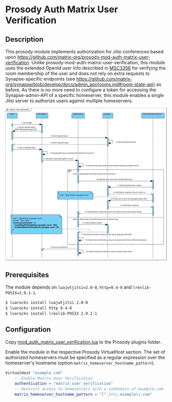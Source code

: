 # Prosody Auth Matrix User Verification

## Description

This prosody module implements authorization for Jitsi conferences based upon https://github.com/matrix-org/prosody-mod-auth-matrix-user-verification. Unlike prosody-mod-auth-matrix-user-verification, this module uses the extended OpenId user info described in [MSC3356](https://github.com/matrix-org/matrix-doc/pull/3356) for verifying the room membership of the user and does not rely on extra requests to Synapse-specific endpoints  (see https://github.com/matrix-org/synapse/blob/develop/docs/admin_api/rooms.md#room-state-api) as before.
As there is no more need to configure a token for accessing the Synapse-admin-API of a specific homeserver, this module enables a single Jitsi server to authorize users against multiple homeservers.

![](sequence.svg) 

## Prerequisites

The module depends on `luajwtjitsi=2.0-0`, `http=0.4-0` and `lrexlib-POSIX=2.9.1-1`.

```bash
$ luarocks install luajwtjitsi 2.0-0
$ luarocks install http 0.4-0
$ luarocks install lrexlib-POSIX 2.9.1-1
```

## Configuration

Copy [mod_auth_matrix_user_verification.lua](mod_auth_matrix_user_verification.lua) to the Prosody plugins folder.

Enable the module in the respective Prosody VirtualHost section. The set of authorized homeservers must be specified as a regular expression over the homeserver's hostname (option `matrix_homeserver_hostname_pattern`).

```lua
VirtualHost "example.com"
    -- Enable Matrix User Verification
    authentication = "matrix_user_verification"
    -- Restrict access to homeservers with a subdomain of example.com
    matrix_homeserver_hostname_pattern = "[^.]+\\.example\\.com"
```